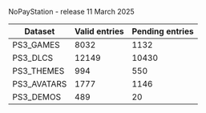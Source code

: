 NoPayStation - release 11 March 2025

|  Dataset  |Valid entries|Pending entries|
|-----------|-------------|---------------|
| PS3_GAMES |     8032    |      1132     |
|  PS3_DLCS |    12149    |     10430     |
| PS3_THEMES|     994     |      550      |
|PS3_AVATARS|     1777    |      1146     |
| PS3_DEMOS |     489     |       20      |